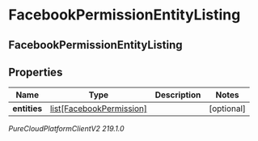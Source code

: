 # FacebookPermissionEntityListing

## FacebookPermissionEntityListing

## Properties

|Name | Type | Description | Notes|
|------------ | ------------- | ------------- | -------------|
| **entities** | [list[FacebookPermission]](FacebookPermission) |  | [optional] |



_PureCloudPlatformClientV2 219.1.0_
